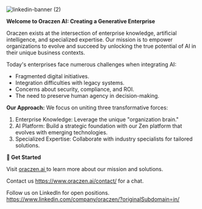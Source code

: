 
![linkedin-banner (2)](https://github.com/user-attachments/assets/c92b5583-4bc0-44ce-8863-c03d461ddc39)

**Welcome to Oraczen AI: Creating a Generative Enterprise**

Oraczen exists at the intersection of enterprise knowledge, artificial intelligence, and specialized expertise. Our mission is to empower organizations to evolve and succeed by unlocking the true potential of AI in their unique business contexts.

Today's enterprises face numerous challenges when integrating AI:
 - Fragmented digital initiatives.
 - Integration difficulties with legacy systems.
 - Concerns about security, compliance, and ROI.
 - The need to preserve human agency in decision-making.

**Our Approach:**
We focus on uniting three transformative forces:
1. Enterprise Knowledge: Leverage the unique "organization brain."
2. AI Platform: Build a strategic foundation with our Zen platform that evolves with emerging technologies.
3. Specialized Expertise: Collaborate with industry specialists for tailored solutions.

**🤝 Get Started**

Visit [oraczen.ai ](https://www.oraczen.ai/) to learn more about our mission and solutions.

Contact us https://www.oraczen.ai/contact/ for a chat.

Follow us on LinkedIn for open positions.
https://www.linkedin.com/company/oraczen/?originalSubdomain=in/ 

